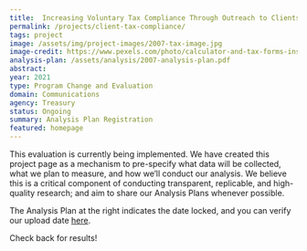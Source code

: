 ```yaml
---
title:  Increasing Voluntary Tax Compliance Through Outreach to Clients of Return Preparers
permalink: /projects/client-tax-compliance/
tags: project  
image: /assets/img/project-images/2007-tax-image.jpg  
image-credit: https://www.pexels.com/photo/calculator-and-tax-forms-inside-the-clear-envelope-6863518/
analysis-plan: /assets/analysis/2007-analysis-plan.pdf
abstract: 
year: 2021  
type: Program Change and Evaluation
domain: Communications
agency: Treasury
status: Ongoing
summary: Analysis Plan Registration
featured: homepage
---
```

This evaluation is currently being implemented. We have created this project page as a mechanism to pre-specify what data will be collected, what we plan to measure, and how we’ll conduct our analysis. We believe this is a critical component of conducting transparent, replicable, and high-quality research; and aim to share our Analysis Plans whenever possible.

The Analysis Plan at the right indicates the date locked, and you can verify our upload date <a href="https://github.com/gsa-oes/office-of-evaluation-sciences/commits/master/assets/analysis/2007-analysis-plan.pdf">here</a>. 

Check back for results!
